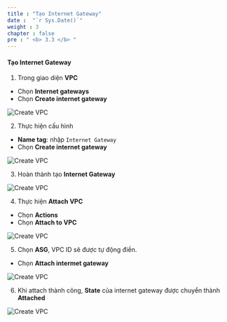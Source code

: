 ```yaml
---
title : "Tạo Internet Gateway"
date :  "`r Sys.Date()`" 
weight : 3 
chapter : false
pre : " <b> 3.3 </b> "
---
```


#### Tạo Internet Gateway

1. Trong giao diện **VPC**

- Chọn **Internet gateways**
- Chọn **Create internet gateway**

![Create VPC](/images/3-Prerequiste/3.2-igwandroutetable/0001-igwandroutetable.png?featherlight=false&width=90pc)

2. Thực hiện cấu hình

- **Name tag**: nhập `Internet Gateway`
- Chọn **Create internet gateway**

![Create VPC](/images/3-Prerequiste/3.2-igwandroutetable/0002-igwandroutetable.png?featherlight=false&width=90pc)

3. Hoàn thành tạo **Internet Gateway**

![Create VPC](/images/3-Prerequiste/3.2-igwandroutetable/0003-igwandroutetable.png?featherlight=false&width=90pc)

4. Thực hiện **Attach VPC**

- Chọn **Actions**
- Chọn **Attach to VPC**

![Create VPC](/images/3-Prerequiste/3.2-igwandroutetable/0004-igwandroutetable.png?featherlight=false&width=90pc)

5. Chọn **ASG**, VPC ID sẽ được tự động điền.

- Chọn **Attach intermet gateway**

![Create VPC](/images/3-Prerequiste/3.2-igwandroutetable/0005-igwandroutetable.png?featherlight=false&width=90pc)

6. Khi attach thành công, **State** của internet gateway được chuyển thành **Attached**

![Create VPC](/images/3-Prerequiste/3.2-igwandroutetable/0006-igwandroutetable.png?featherlight=false&width=90pc)


